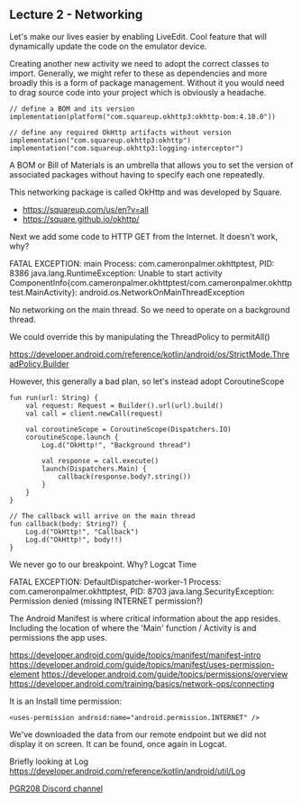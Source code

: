 ## Lecture 2 - Networking

Let's make our lives easier by enabling LiveEdit. Cool feature that will dynamically update the code on the emulator device.

Creating another new activity we need to adopt the correct classes to import. Generally, we might refer to these as dependencies and more broadly this is a form of package management. Without it you would need to drag source code into your project which is obviously a headache.

    // define a BOM and its version
    implementation(platform("com.squareup.okhttp3:okhttp-bom:4.10.0"))

    // define any required OkHttp artifacts without version
    implementation("com.squareup.okhttp3:okhttp")
    implementation("com.squareup.okhttp3:logging-interceptor") 
    
A BOM or Bill of Materials is an umbrella that allows you to set the version of associated packages without having to specify each one repeatedly.

This networking package is called OkHttp and was developed by Square.

  * https://squareup.com/us/en?v=all
  * https://square.github.io/okhttp/

Next we add some code to HTTP GET from the Internet. It doesn't work, why?

FATAL EXCEPTION: main
Process: com.cameronpalmer.okhttptest, PID: 8386
java.lang.RuntimeException: Unable to start activity ComponentInfo{com.cameronpalmer.okhttptest/com.cameronpalmer.okhttptest.MainActivity}: android.os.NetworkOnMainThreadException

No networking on the main thread. So we need to operate on a background thread.

We could override this by manipulating the ThreadPolicy to permitAll()

https://developer.android.com/reference/kotlin/android/os/StrictMode.ThreadPolicy.Builder

However, this generally a bad plan, so let's instead adopt CoroutineScope


    fun run(url: String) {
        val request: Request = Builder().url(url).build()
        val call = client.newCall(request)

        val coroutineScope = CoroutineScope(Dispatchers.IO)
        coroutineScope.launch {
            Log.d("OkHttp!", "Background thread")

            val response = call.execute()
            launch(Dispatchers.Main) {
                callback(response.body?.string())
            }
        }
    }

    // The callback will arrive on the main thread
    fun callback(body: String?) {
        Log.d("OkHttp!", "Callback")
        Log.d("OkHttp!", body!!)
    }
    
We never go to our breakpoint. Why? Logcat Time

FATAL EXCEPTION: DefaultDispatcher-worker-1
Process: com.cameronpalmer.okhttptest, PID: 8703
java.lang.SecurityException: Permission denied (missing INTERNET permission?)

The Android Manifest is where critical information about the app resides. Including the location of where the 'Main' function / Activity is and permissions the app uses.

https://developer.android.com/guide/topics/manifest/manifest-intro
https://developer.android.com/guide/topics/manifest/uses-permission-element
https://developer.android.com/guide/topics/permissions/overview
https://developer.android.com/training/basics/network-ops/connecting

It is an Install time permission:

    <uses-permission android:name="android.permission.INTERNET" />

We've downloaded the data from our remote endpoint but we did not display it on screen.  It can be found, once again in Logcat.

Briefly looking at Log
https://developer.android.com/reference/kotlin/android/util/Log

[PGR208 Discord channel](https://discord.gg/fKgkdJMF)
